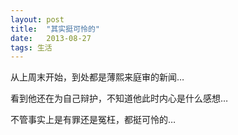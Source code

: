 ```yaml
---
layout: post
title:  "其实挺可怜的"
date:   2013-08-27
tags: 生活
---
```


从上周末开始，到处都是薄熙来庭审的新闻…

看到他还在为自己辩护，不知道他此时内心是什么感想…

不管事实上是有罪还是冤枉，都挺可怜的…